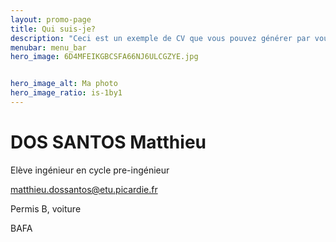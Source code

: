 ```yaml
---
layout: promo-page
title: Qui suis-je?
description: "Ceci est un exemple de CV que vous pouvez générer par vous-même"
menubar: menu_bar
hero_image: 6D4MFEIKGBCSFA66NJ6ULCGZYE.jpg


hero_image_alt: Ma photo
hero_image_ratio: is-1by1
---
```


# DOS SANTOS Matthieu
Elève ingénieur en cycle pre-ingénieur


[matthieu.dossantos@etu.picardie.fr](mailto:Prenom.Nom@xxx.com)


Permis B, voiture

BAFA

